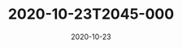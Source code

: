 ---
date: 2020-10-23
title: 2020-10-23T2045-000
hero: 2020/2020-10-23T2045-000.jpeg

# briefly describe the image…
alt: ''

# insert the closed caption text after the three-dash break…
# (include line-breaks, punctuation, and capitalization)
---